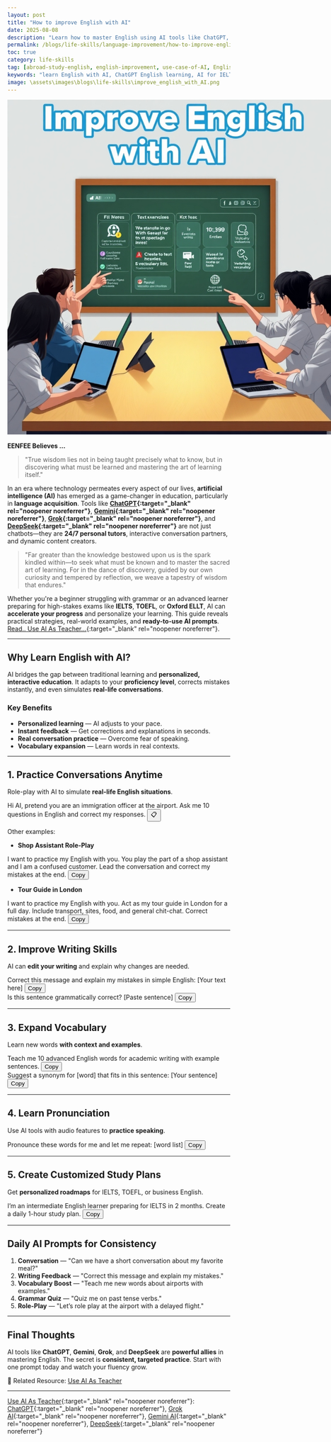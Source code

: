 ```yaml
---
layout: post
title: "How to improve English with AI"
date: 2025-08-08
description: "Learn how to master English using AI tools like ChatGPT, Gemini, Grok, and DeepSeek. Discover prompts, strategies, and study tips for IELTS, TOEFL, and more."
permalink: /blogs/life-skills/language-improvement/how-to-improve-english-with-AI/
toc: true
category: life-skills
tag: [abroad-study-english, english-improvement, use-case-of-AI, English learning, AI tools, ChatGPT, IELTS, TOEFL, Gemini AI, Grok AI, DeepSeek]
keywords: "learn English with AI, ChatGPT English learning, AI for IELTS, AI language learning, Gemini AI English, Grok AI, DeepSeek English, AI prompts for English"
image: \assets\images\blogs\life-skills\improve_english_with_AI.png
---
```


<p align="center">
  <img src="\assets\images\blogs\life-skills\improve_english_with_AI.png" alt="Improve english with AI" style="max-width:150%;">
</p>

**EENFEE Believes ...**

> "True wisdom lies not in being taught precisely what to know, but in discovering what must be learned and mastering the art of learning itself."

In an era where technology permeates every aspect of our lives, **artificial intelligence (AI)** has emerged as a game-changer in education, particularly in **language acquisition**. Tools like **[ChatGPT](https://chatgpt.com/){:target="_blank" rel="noopener noreferrer"}**, **[Gemini](https://gemini.google.com/){:target="_blank" rel="noopener noreferrer"}**, **[Grok](https://grok.com/){:target="_blank" rel="noopener noreferrer"}**, and **[DeepSeek](https://chat.deepseek.com/){:target="_blank" rel="noopener noreferrer"}** are not just chatbots—they are **24/7 personal tutors**, interactive conversation partners, and dynamic content creators.

> "Far greater than the knowledge bestowed upon us is the spark kindled within—to seek what must be known and to master the sacred art of learning. For in the dance of discovery, guided by our own curiosity and tempered by reflection, we weave a tapestry of wisdom that endures."

Whether you're a beginner struggling with grammar or an advanced learner preparing for high-stakes exams like **IELTS**, **TOEFL**, or **Oxford ELLT**, AI can **accelerate your progress** and personalize your learning. This guide reveals practical strategies, real-world examples, and **ready-to-use AI prompts**. [Read.. Use AI As Teacher...](/blogs/life-skills/language-improvement/prompts-for-ept-preparation/){:target="_blank" rel="noopener noreferrer"}.

---

## Why Learn English with AI?

AI bridges the gap between traditional learning and **personalized, interactive education**. It adapts to your **proficiency level**, corrects mistakes instantly, and even simulates **real-life conversations**.

### Key Benefits
- **Personalized learning** — AI adjusts to your pace.
- **Instant feedback** — Get corrections and explanations in seconds.
- **Real conversation practice** — Overcome fear of speaking.
- **Vocabulary expansion** — Learn words in real contexts.

---

## 1. Practice Conversations Anytime

Role-play with AI to simulate **real-life English situations**.

<div class="prompt-box">
  <span id="prompt-text">
  Hi AI, pretend you are an immigration officer at the airport. Ask me 10 questions in English and correct my responses.
  </span>
  <button class="copy-btn" data-copy-target="#prompt-text">📋</button>
</div>


Other examples:
- **Shop Assistant Role-Play**
<div class="prompt-box">
  <span id="prompt-text">
  I want to practice my English with you. You play the part of a shop assistant and I am a confused customer. Lead the conversation and correct my mistakes at the end.
  </span>
  <button class="copy-btn" data-copy-target="#prompt-text">Copy</button>
</div>

- **Tour Guide in London**
<div class="prompt-box" id="prompt-text">
I want to practice my English with you. Act as my tour guide in London for a full day. Include transport, sites, food, and general chit-chat. Correct mistakes at the end.
<button class="copy-btn" data-copy-target="#prompt-text">Copy</button>
</div>

---

## 2. Improve Writing Skills

AI can **edit your writing** and explain why changes are needed.

<div class="prompt-box" id="prompt-text">
Correct this message and explain my mistakes in simple English: [Your text here]
<button class="copy-btn" data-copy-target="#prompt-text">Copy</button>
</div>

<div class="prompt-box" id="prompt-text">
Is this sentence grammatically correct? [Paste sentence]
<button class="copy-btn" data-copy-target="#prompt-text">Copy</button>
</div>

---

## 3. Expand Vocabulary

Learn new words **with context and examples**.

<div class="prompt-box" id="prompt-text">
Teach me 10 advanced English words for academic writing with example sentences.
<button class="copy-btn" data-copy-target="#prompt-text">Copy</button>
</div>

<div class="prompt-box" id="prompt-text">
Suggest a synonym for [word] that fits in this sentence: [Your sentence]
<button class="copy-btn" data-copy-target="#prompt-text">Copy</button>
</div>

---

## 4. Learn Pronunciation

Use AI tools with audio features to **practice speaking**.

<div class="prompt-box" id="prompt-text">
Pronounce these words for me and let me repeat: [word list]
<button class="copy-btn" data-copy-target="#prompt-text">Copy</button>
</div>

---

## 5. Create Customized Study Plans

Get **personalized roadmaps** for IELTS, TOEFL, or business English.

<div class="prompt-box" id="prompt-text">
I’m an intermediate English learner preparing for IELTS in 2 months. Create a daily 1-hour study plan.
<button class="copy-btn" data-copy-target="#prompt-text">Copy</button>
</div>

---

## Daily AI Prompts for Consistency

1. **Conversation** — "Can we have a short conversation about my favorite meal?"
2. **Writing Feedback** — "Correct this message and explain my mistakes."
3. **Vocabulary Boost** — "Teach me new words about airports with examples."
4. **Grammar Quiz** — "Quiz me on past tense verbs."
5. **Role-Play** — "Let’s role play at the airport with a delayed flight."

---

## Final Thoughts

AI tools like **ChatGPT**, **Gemini**, **Grok**, and **DeepSeek** are **powerful allies** in mastering English. The secret is **consistent, targeted practice**. Start with one prompt today and watch your fluency grow.

📌 Related Resource: [Use AI As Teacher](/blogs/life-skills/language-improvement/prompts-for-ept-preparation/)

---
[Use AI As Teacher](/blogs/life-skills/language-improvement/prompts-for-ept-preparation/){:target="_blank" rel="noopener noreferrer"}:
[ChatGPT](https://chatgpt.com/){:target="_blank" rel="noopener noreferrer"}, [Grok AI](https://grok.com/){:target="_blank" rel="noopener noreferrer"}, [Gemini AI](https://gemini.google.com/){:target="_blank" rel="noopener noreferrer"}, [DeepSeek](https://chat.deepseek.com/){:target="_blank" rel="noopener noreferrer"}

